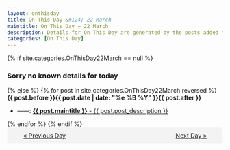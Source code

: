 ```yaml
---
layout: onthisday
title: On This Day &#124; 22 March
maintitle: On This Day — 22 March
description: Details for On This Day are generated by the posts added to the website so the content is subject to changes/updates over time.
categories: [On This Day]
---
```


{% if site.categories.OnThisDay22March == null %}
<h3>Sorry no known details for today</h3>
{% else %}
{% for post in site.categories.OnThisDay22March reversed %}
<strong>{{ post.before }}{{ post.date | date: "%e %B %Y" }}{{ post.after }}</strong>
<ul>
<li> ——: <a class="{{ post.class }}" href="{{ post.url }}"><strong>{{ post.maintitle }}</strong> - {{ post.post_description }}</a></li>
</ul>
{% endfor %}
{% endif %}
<br />
<div style="background-color: #f3f3f3; padding: 10px; border-radius: 5px; text-align: center; display: flex; justify-content: space-evenly;">
<a href="/onthisday/03/03-21">« Previous Day</a>
<span style="visibility:hidden;">[ Visit Leap Year February 29 ]</span>
<a href="/onthisday/03/03-23">Next Day »</a>
</div>
